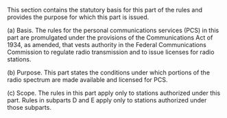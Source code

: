 This section contains the statutory basis for this part of the rules and provides the purpose for which this part is issued.

(a) Basis. The rules for the personal communications services (PCS) in this part are promulgated under the provisions of the Communications Act of 1934, as amended, that vests authority in the Federal Communications Commission to regulate radio transmission and to issue licenses for radio stations.

(b) Purpose. This part states the conditions under which portions of the radio spectrum are made available and licensed for PCS.

(c) Scope. The rules in this part apply only to stations authorized under this part. Rules in subparts D and E apply only to stations authorized under those subparts.

